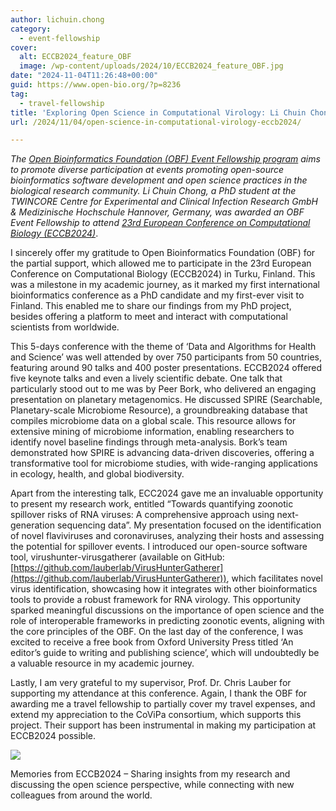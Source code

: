 ```yaml
---
author: lichuin.chong
category:
  - event-fellowship
cover:
  alt: ECCB2024_feature_OBF
  image: /wp-content/uploads/2024/10/ECCB2024_feature_OBF.jpg
date: "2024-11-04T11:26:48+00:00"
guid: https://www.open-bio.org/?p=8236
tag:
  - travel-fellowship
title: 'Exploring Open Science in Computational Virology: Li Chuin Chong''s Journey at ECCB2024'
url: /2024/11/04/open-science-in-computational-virology-eccb2024/

---
```

_The [Open Bioinformatics Foundation (OBF) Event Fellowship program](/travel-awards) aims to promote diverse participation at events promoting open-source bioinformatics software development and open science practices in the biological research community. Li Chuin Chong, a PhD student at the TWINCORE Centre for Experimental and Clinical Infection Research GmbH & Medizinische Hochschule Hannover, Germany, was awarded an OBF Event Fellowship to attend [23rd European Conference on Computational Biology (ECCB2024)](https://eccb2024.fi/)_.

I sincerely offer my gratitude to Open Bioinformatics Foundation (OBF) for the partial support, which allowed me to participate in the 23rd European Conference on Computational Biology (ECCB2024) in Turku, Finland. This was a milestone in my academic journey, as it marked my first international bioinformatics conference as a PhD candidate and my first-ever visit to Finland. This enabled me to share our findings from my PhD project, besides offering a platform to meet and interact with computational scientists from worldwide.

This 5-days conference with the theme of ‘Data and Algorithms for Health and Science’ was well attended by over 750 participants from 50 countries, featuring around 90 talks and 400 poster presentations. ECCB2024 offered five keynote talks and even a lively scientific debate. One talk that particularly stood out to me was by Peer Bork, who delivered an engaging presentation on planetary metagenomics. He discussed SPIRE (Searchable, Planetary-scale Microbiome Resource), a groundbreaking database that compiles microbiome data on a global scale. This resource allows for extensive mining of microbiome information, enabling researchers to identify novel baseline findings through meta-analysis. Bork’s team demonstrated how SPIRE is advancing data-driven discoveries, offering a transformative tool for microbiome studies, with wide-ranging applications in ecology, health, and global biodiversity.

Apart from the interesting talk, ECC2024 gave me an invaluable opportunity to present my research work, entitled “Towards quantifying zoonotic spillover risks of RNA viruses: A comprehensive approach using next-generation sequencing data”. My presentation focused on the identification of novel flaviviruses and coronaviruses, analyzing their hosts and assessing the potential for spillover events. I introduced our open-source software tool, virushunter-virusgatherer (available on GitHub: [https://github.com/lauberlab/VirusHunterGatherer](https://github.com/lauberlab/VirusHunterGatherer)), which facilitates novel virus identification, showcasing how it integrates with other bioinformatics tools to provide a robust framework for RNA virology. This opportunity sparked meaningful discussions on the importance of open science and the role of interoperable frameworks in predicting zoonotic events, aligning with the core principles of the OBF. On the last day of the conference, I was excited to receive a free book from Oxford University Press titled ‘An editor’s guide to writing and publishing science’, which will undoubtedly be a valuable resource in my academic journey.

Lastly, I am very grateful to my supervisor, Prof. Dr. Chris Lauber for supporting my attendance at this conference. Again, I thank the OBF for awarding me a travel fellowship to partially cover my travel expenses, and extend my appreciation to the CoViPa consortium, which supports this project. Their support has been instrumental in making my participation at ECCB2024 possible.

![](https://lh7-rt.googleusercontent.com/docsz/AD_4nXegAJldskVt2TbsCkcd_VCu6oueyFbzCqTwvsPZqnWK0YJLCSJ-cifViqeKuxHtdyPAIIAE_AQ3nuvBQ-YOrLpqs6tiw-Hy5Qm0Y34WMeZiyIHCndz30MuPqTUeNoyxqM5w0FKN2q_E4FT90Qo4z93bYqBoab5pKFWRajV76g?key=cDoeJpbBYNOq_K7Ook9MWw)

Memories from ECCB2024 – Sharing insights from my research and discussing the open science perspective, while connecting with new colleagues from around the world.
